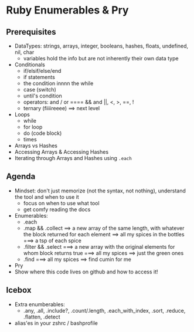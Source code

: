 # Ruby Enumerables & Pry

## Prerequisites

- DataTypes: strings, arrays, integer, booleans, hashes, floats, undefined, nil, char
    - variables hold the info but are not inherently their own data type 
- Conditionals 
    - if/elsif/else/end
    - if statements
    - the condition innnn the while 
    - case (switch)
    - until's condition
    - operators: and / or ==== && and ||, <, >, ==, !
    - ternary (fiiiireeee) ==> next level 
- Loops 
    - while
    - for loop
    - do (code block)
    - times
- Arrays vs Hashes
- Accessing Arrays & Accessing Hashes
- Iterating through Arrays and Hashes using `.each`

## Agenda

- Mindset: don't just memorize (not the syntax, not nothing), understand the tool and when to use it
    - focus on when to use what tool 
    - get comfy reading the docs
- Enumerables:
    - .each
    - .map && .collect  ==> a new array of the same length, with whatever the block returned for each element 
        ==> all my spices in the bottles ===> a tsp of each spice
    - .filter && .select  ===> a new array with the original elements for whom block returns true 
        ===> all my spices ==> just the green ones 
    - .find
        ===> all my spices ==> find cumin for me 
- Pry
- Show where this code lives on github and how to access it! 
    


## Icebox
- Extra enumberables:
    - .any, .all, .include?, .count/.length, .each_with_index, .sort, .reduce, .flatten, .detect
- alias'es in your zshrc / bashprofile



